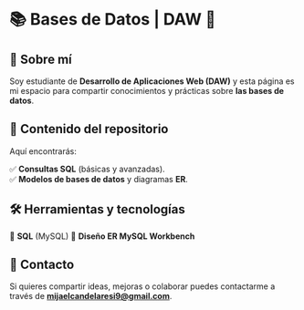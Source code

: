 # 📚 Bases de Datos | DAW 💾

## 🚀 Sobre mí  
Soy estudiante de **Desarrollo de Aplicaciones Web (DAW)** y esta página es mi espacio para compartir conocimientos y prácticas sobre **las bases de datos**.  

## 📌 Contenido del repositorio  
Aquí encontrarás:  

✅ **Consultas SQL** (básicas y avanzadas).  
✅ **Modelos de bases de datos** y diagramas **ER**.  

## 🛠️ Herramientas y tecnologías  
🔹 **SQL** (MySQL)
🔹 **Diseño ER MySQL Workbench**

## 📢 Contacto  
Si quieres compartir ideas, mejoras o colaborar puedes contactarme a través de **mijaelcandelaresi9@gmail.com**.  

